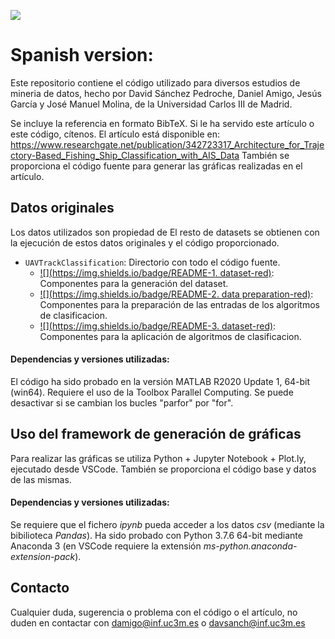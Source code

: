 [![](https://img.shields.io/badge/README-English-blue)](./README.md)


# Spanish version:
Este repositorio contiene el código utilizado para diversos estudios de mineria de datos, hecho por David Sánchez Pedroche, Daniel Amigo, Jesús García y José Manuel Molina, de la Universidad Carlos III de Madrid.

Se incluye la referencia en formato BibTeX. Si le ha servido este artículo o este código, cítenos.
El artículo está disponible en: https://www.researchgate.net/publication/342723317_Architecture_for_Trajectory-Based_Fishing_Ship_Classification_with_AIS_Data
También se proporciona el código fuente para generar las gráficas realizadas en el artículo.

## Datos originales
Los datos utilizados son propiedad de 
El resto de datasets se obtienen con la ejecución de estos datos originales y el código proporcionado.


- `UAVTrackClassification`: Directorio con todo el código fuente.
    - [![](https://img.shields.io/badge/README-1. dataset-red)](./README.es.md): Componentes para la generación del dataset.
    - [![](https://img.shields.io/badge/README-2. data preparation-red)](./README.es.md): Componentes para la preparación de las entradas de los algoritmos de clasificacion.
    - [![](https://img.shields.io/badge/README-3. dataset-red)](./README.es.md): Componentes para la aplicación de algoritmos de clasificacion.
    
#### Dependencias y versiones utilizadas:
El código ha sido probado en la versión MATLAB R2020 Update 1, 64-bit (win64). Requiere el uso de la Toolbox Parallel Computing. Se puede desactivar si se cambian los bucles "parfor" por "for".
  
## Uso del framework de generación de gráficas
Para realizar las gráficas se utiliza Python + Jupyter Notebook + Plot.ly, ejecutado desde VSCode. También se proporciona el código base y datos de las mismas.

#### Dependencias y versiones utilizadas:
Se requiere que el fichero *ipynb* pueda acceder a los datos *csv* (mediante la bibilioteca *Pandas*).
Ha sido probado con Python 3.7.6 64-bit mediante Anaconda 3 (en VSCode requiere la extensión *ms-python.anaconda-extension-pack*).

## Contacto
Cualquier duda, sugerencia o problema con el código o el artículo, no duden en contactar con damigo@inf.uc3m.es o davsanch@inf.uc3m.es